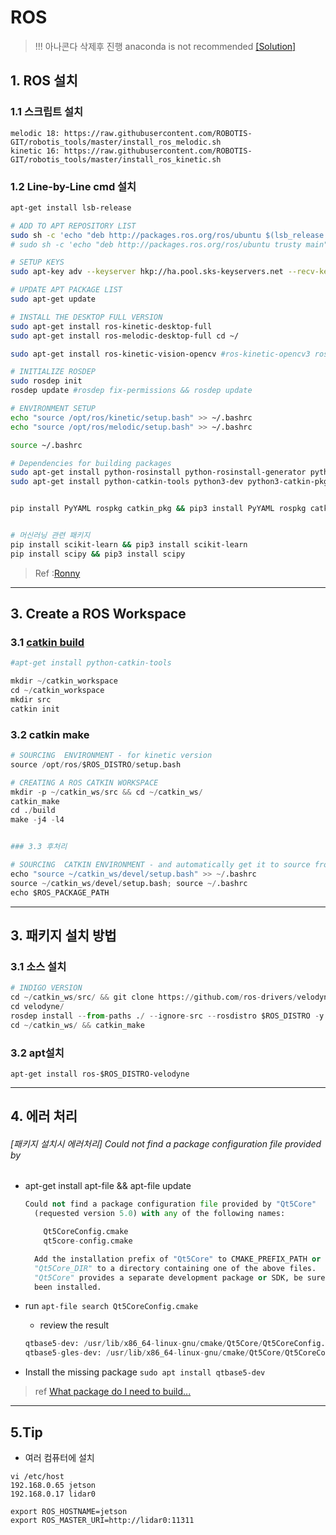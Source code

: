 # ROS

> !!! 아나콘다 삭제후 진행 anaconda is not recommended [\[Solution\]](https://github.com/udacity/RoboND-Python-StarterKit/blob/master/doc/linux_ros_anaconda_warning.md)

## 1. ROS 설치 

### 1.1 스크립트 설치 

```
melodic 18: https://raw.githubusercontent.com/ROBOTIS-GIT/robotis_tools/master/install_ros_melodic.sh
kinetic 16: https://raw.githubusercontent.com/ROBOTIS-GIT/robotis_tools/master/install_ros_kinetic.sh
```


### 1.2 Line-by-Line cmd 설치 

```bash
apt-get install lsb-release

# ADD TO APT REPOSITORY LIST
sudo sh -c 'echo "deb http://packages.ros.org/ros/ubuntu $(lsb_release -sc) main" > /etc/apt/sources.list.d/ros-latest.list'
# sudo sh -c 'echo "deb http://packages.ros.org/ros/ubuntu trusty main" > /etc/apt/sources.list.d/ros-latest.list'

# SETUP KEYS
sudo apt-key adv --keyserver hkp://ha.pool.sks-keyservers.net --recv-key 421C365BD9FF1F717815A3895523BAEEB01FA116

# UPDATE APT PACKAGE LIST
sudo apt-get update

# INSTALL THE DESKTOP FULL VERSION
sudo apt-get install ros-kinetic-desktop-full
sudo apt-get install ros-melodic-desktop-full cd ~/

sudo apt-get install ros-kinetic-vision-opencv #ros-kinetic-opencv3 ros-kinetic-cv-bridge 

# INITIALIZE ROSDEP
sudo rosdep init
rosdep update #rosdep fix-permissions && rosdep update

# ENVIRONMENT SETUP
echo "source /opt/ros/kinetic/setup.bash" >> ~/.bashrc
echo "source /opt/ros/melodic/setup.bash" >> ~/.bashrc

source ~/.bashrc

# Dependencies for building packages
sudo apt-get install python-rosinstall python-rosinstall-generator python-wstool build-essential -y
sudo apt-get install python-catkin-tools python3-dev python3-catkin-pkg-modules python3-numpy python3-yaml -y


pip install PyYAML rospkg catkin_pkg && pip3 install PyYAML rospkg catkin_pkg


# 머신러닝 관련 패키지
pip install scikit-learn && pip3 install scikit-learn
pip install scipy && pip3 install scipy
```

> Ref :[Ronny](http://ronny.rest/blog/post_2017_03_29_ros/)

---

## 3. Create a ROS Workspace

### 3.1 [catkin build](http://korearosnews.blogspot.com/2015/03/catkin-catkintools.html)

```python
#apt-get install python-catkin-tools

mkdir ~/catkin_workspace
cd ~/catkin_workspace
mkdir src
catkin init
```



### 3.2 catkin make 

```python
# SOURCING  ENVIRONMENT - for kinetic version
source /opt/ros/$ROS_DISTRO/setup.bash

# CREATING A ROS CATKIN WORKSPACE
mkdir -p ~/catkin_ws/src && cd ~/catkin_ws/
catkin_make
cd ./build
make -j4 -l4


### 3.3 후처리 

# SOURCING  CATKIN ENVIRONMENT - and automatically get it to source from now on
echo "source ~/catkin_ws/devel/setup.bash" >> ~/.bashrc
source ~/catkin_ws/devel/setup.bash; source ~/.bashrc
echo $ROS_PACKAGE_PATH
```


---

## 3. 패키지 설치 방법

### 3.1 소스 설치

```python
# INDIGO VERSION
cd ~/catkin_ws/src/ && git clone https://github.com/ros-drivers/velodyne.git
cd velodyne/
rosdep install --from-paths ./ --ignore-src --rosdistro $ROS_DISTRO -y
cd ~/catkin_ws/ && catkin_make
```

### 3.2 apt설치

```
apt-get install ros-$ROS_DISTRO-velodyne
```


---

## 4. 에러 처리 

###### \[패키지 설치시 에러처리\] Could not find a package configuration file provided by

* apt-get install apt-file && apt-file update

  ```python
  Could not find a package configuration file provided by "Qt5Core"
    (requested version 5.0) with any of the following names:

      Qt5CoreConfig.cmake
      qt5core-config.cmake

    Add the installation prefix of "Qt5Core" to CMAKE_PREFIX_PATH or set
    "Qt5Core_DIR" to a directory containing one of the above files.  If
    "Qt5Core" provides a separate development package or SDK, be sure it has
    been installed.
  ```

* run `apt-file search Qt5CoreConfig.cmake`

  * review the result

  ```python
  qtbase5-dev: /usr/lib/x86_64-linux-gnu/cmake/Qt5Core/Qt5CoreConfig.cmake
  qtbase5-gles-dev: /usr/lib/x86_64-linux-gnu/cmake/Qt5Core/Qt5CoreConfig.cmake
  ```

* Install the missing package `sudo apt install qtbase5-dev`

> ref [What package do I need to build...](https://askubuntu.com/questions/374755/what-package-do-i-need-to-build-a-qt-5-cmake-application/374775)

---

## 5.Tip

* 여러 컴퓨터에 설치 

```
vi /etc/host 
192.168.0.65 jetson
192.168.0.17 lidar0
```

```
export ROS_HOSTNAME=jetson
export ROS_MASTER_URI=http://lidar0:11311
```



